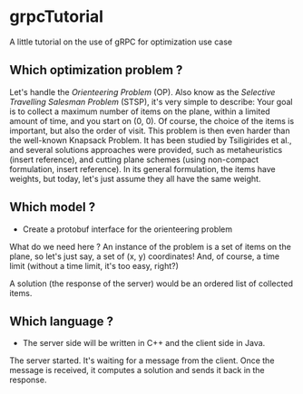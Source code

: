 # grpcTutorial
A little tutorial on the use of gRPC for optimization use case

 ## Which optimization problem ?

 Let's handle the _Orienteering Problem_ (OP). Also know as the _Selective Travelling Salesman Problem_ (STSP), it's very simple to describe: Your goal is to collect a maximum number of items on the plane, within a limited amount of time, and you start on (0, 0). Of course, the choice of the items is important, but also the order of visit. This problem is then even harder than the well-known Knapsack Problem. It has been studied by Tsiligirides et al., and several solutions approaches were provided, such as metaheuristics (insert reference), and cutting plane schemes (using non-compact formulation, insert reference). In its general formulation, the items have weights, but today, let's just assume they all have the same weight.

 ## Which model ?

- Create a protobuf interface for the orienteering problem

What do we need here ? An instance of the problem is a set of items on the plane, so let's just say, a set of (x, y) coordinates! And, of course, a time limit (without a time limit, it's too easy, right?)

A solution (the response of the server) would be an ordered list of collected items.

## Which language ?

- The server side will be written in C++ and the client side in Java.

The server started. It's waiting for a message from the client. Once the message is received, it computes a solution and sends it back in the response.
